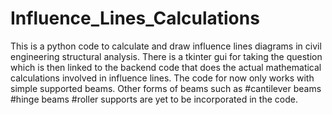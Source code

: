 # Influence_Lines_Calculations
This is a python code to calculate and draw influence lines diagrams in civil engineering structural analysis. 
There is a tkinter gui for taking the question which is then linked to the backend code that does the actual mathematical calculations involved in influence lines. 
The code for now only works with simple supported beams.
Other forms of beams such as #cantilever beams #hinge beams #roller supports are yet to be incorporated in the code.
